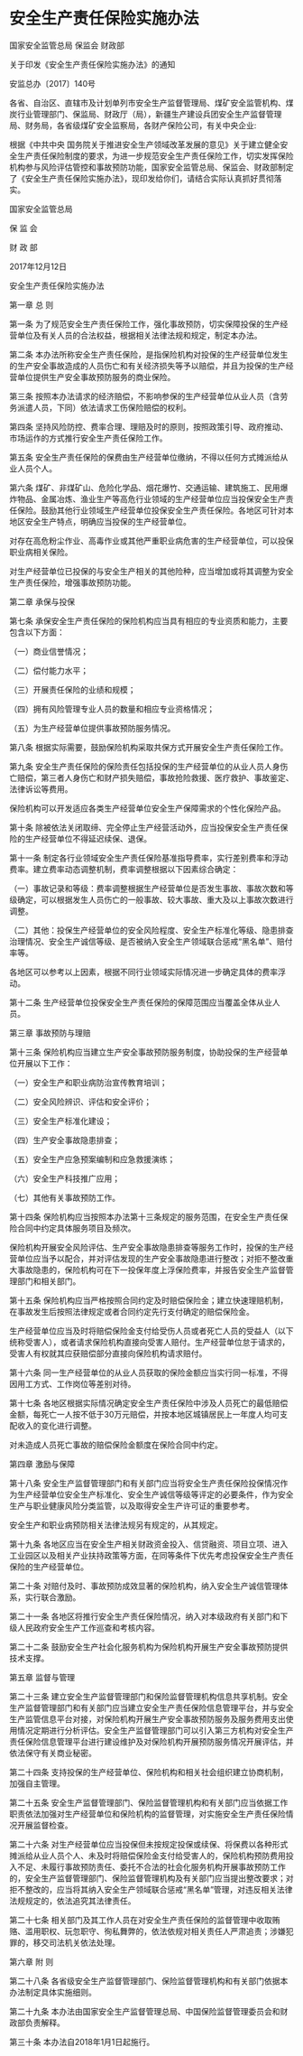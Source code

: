 # 安全生产责任保险实施办法

国家安全监管总局 保监会 财政部

关于印发《安全生产责任保险实施办法》的通知

安监总办〔2017〕140号

各省、自治区、直辖市及计划单列市安全生产监督管理局、煤矿安全监管机构、煤炭行业管理部门、保监局、财政厅（局），新疆生产建设兵团安全生产监督管理局、财务局，各省级煤矿安全监察局，各财产保险公司，有关中央企业:

根据《中共中央 国务院关于推进安全生产领域改革发展的意见》关于建立健全安全生产责任保险制度的要求，为进一步规范安全生产责任保险工作，切实发挥保险机构参与风险评估管控和事故预防功能，国家安全监管总局、保监会、财政部制定了《安全生产责任保险实施办法》，现印发给你们，请结合实际认真抓好贯彻落实。

国家安全监管总局

保 监 会

财 政 部

2017年12月12日

安全生产责任保险实施办法

第一章 总 则

第一条 为了规范安全生产责任保险工作，强化事故预防，切实保障投保的生产经营单位及有关人员的合法权益，根据相关法律法规和规定，制定本办法。

第二条 本办法所称安全生产责任保险，是指保险机构对投保的生产经营单位发生的生产安全事故造成的人员伤亡和有关经济损失等予以赔偿，并且为投保的生产经营单位提供生产安全事故预防服务的商业保险。

第三条 按照本办法请求的经济赔偿，不影响参保的生产经营单位从业人员（含劳务派遣人员，下同）依法请求工伤保险赔偿的权利。

第四条 坚持风险防控、费率合理、理赔及时的原则，按照政策引导、政府推动、市场运作的方式推行安全生产责任保险工作。

第五条 安全生产责任保险的保费由生产经营单位缴纳，不得以任何方式摊派给从业人员个人。

第六条 煤矿、非煤矿山、危险化学品、烟花爆竹、交通运输、建筑施工、民用爆炸物品、金属冶炼、渔业生产等高危行业领域的生产经营单位应当投保安全生产责任保险。鼓励其他行业领域生产经营单位投保安全生产责任保险。各地区可针对本地区安全生产特点，明确应当投保的生产经营单位。

对存在高危粉尘作业、高毒作业或其他严重职业病危害的生产经营单位，可以投保职业病相关保险。

对生产经营单位已投保的与安全生产相关的其他险种，应当增加或将其调整为安全生产责任保险，增强事故预防功能。

第二章 承保与投保

第七条 承保安全生产责任保险的保险机构应当具有相应的专业资质和能力，主要包含以下方面：

（一）商业信誉情况；

（二）偿付能力水平；

（三）开展责任保险的业绩和规模；

（四）拥有风险管理专业人员的数量和相应专业资格情况；

（五）为生产经营单位提供事故预防服务情况。

第八条 根据实际需要，鼓励保险机构采取共保方式开展安全生产责任保险工作。

第九条 安全生产责任保险的保险责任包括投保的生产经营单位的从业人员人身伤亡赔偿，第三者人身伤亡和财产损失赔偿，事故抢险救援、医疗救护、事故鉴定、法律诉讼等费用。

保险机构可以开发适应各类生产经营单位安全生产保障需求的个性化保险产品。

第十条 除被依法关闭取缔、完全停止生产经营活动外，应当投保安全生产责任保险的生产经营单位不得延迟续保、退保。

第十一条 制定各行业领域安全生产责任保险基准指导费率，实行差别费率和浮动费率。建立费率动态调整机制，费率调整根据以下因素综合确定：

（一）事故记录和等级：费率调整根据生产经营单位是否发生事故、事故次数和等级确定，可以根据发生人员伤亡的一般事故、较大事故、重大及以上事故次数进行调整。

（二）其他：投保生产经营单位的安全风险程度、安全生产标准化等级、隐患排查治理情况、安全生产诚信等级、是否被纳入安全生产领域联合惩戒“黑名单”、赔付率等。

各地区可以参考以上因素，根据不同行业领域实际情况进一步确定具体的费率浮动。

第十二条 生产经营单位投保安全生产责任保险的保障范围应当覆盖全体从业人员。

第三章 事故预防与理赔

第十三条 保险机构应当建立生产安全事故预防服务制度，协助投保的生产经营单位开展以下工作：

（一）安全生产和职业病防治宣传教育培训；

（二）安全风险辨识、评估和安全评价；

（三）安全生产标准化建设；

（四）生产安全事故隐患排查；

（五）安全生产应急预案编制和应急救援演练；

（六）安全生产科技推广应用；

（七）其他有关事故预防工作。

第十四条 保险机构应当按照本办法第十三条规定的服务范围，在安全生产责任保险合同中约定具体服务项目及频次。

保险机构开展安全风险评估、生产安全事故隐患排查等服务工作时，投保的生产经营单位应当予以配合，并对评估发现的生产安全事故隐患进行整改；对拒不整改重大事故隐患的，保险机构可在下一投保年度上浮保险费率，并报告安全生产监督管理部门和相关部门。

第十五条 保险机构应当严格按照合同约定及时赔偿保险金；建立快速理赔机制，在事故发生后按照法律规定或者合同约定先行支付确定的赔偿保险金。

生产经营单位应当及时将赔偿保险金支付给受伤人员或者死亡人员的受益人（以下统称受害人），或者请求保险机构直接向受害人赔付。生产经营单位怠于请求的，受害人有权就其应获赔偿部分直接向保险机构请求赔付。

第十六条 同一生产经营单位的从业人员获取的保险金额应当实行同一标准，不得因用工方式、工作岗位等差别对待。

第十七条 各地区根据实际情况确定安全生产责任保险中涉及人员死亡的最低赔偿金额，每死亡一人按不低于30万元赔偿，并按本地区城镇居民上一年度人均可支配收入的变化进行调整。

对未造成人员死亡事故的赔偿保险金额度在保险合同中约定。

第四章 激励与保障

第十八条 安全生产监督管理部门和有关部门应当将安全生产责任保险投保情况作为生产经营单位安全生产标准化、安全生产诚信等级等评定的必要条件，作为安全生产与职业健康风险分类监管，以及取得安全生产许可证的重要参考。

安全生产和职业病预防相关法律法规另有规定的，从其规定。

第十九条 各地区应当在安全生产相关财政资金投入、信贷融资、项目立项、进入工业园区以及相关产业扶持政策等方面，在同等条件下优先考虑投保安全生产责任保险的生产经营单位。

第二十条 对赔付及时、事故预防成效显著的保险机构，纳入安全生产诚信管理体系，实行联合激励。

第二十一条 各地区将推行安全生产责任保险情况，纳入对本级政府有关部门和下级人民政府安全生产工作巡查和考核内容。

第二十二条 鼓励安全生产社会化服务机构为保险机构开展生产安全事故预防提供技术支撑。

第五章 监督与管理

第二十三条 建立安全生产监督管理部门和保险监督管理机构信息共享机制。安全生产监督管理部门和有关部门应当建立安全生产责任保险信息管理平台，并与安全生产监管信息平台对接，对保险机构开展生产安全事故预防服务及服务费用支出使用情况定期进行分析评估。安全生产监督管理部门可以引入第三方机构对安全生产责任保险信息管理平台进行建设维护及对保险机构开展预防服务情况开展评估，并依法保守有关商业秘密。

第二十四条 支持投保的生产经营单位、保险机构和相关社会组织建立协商机制，加强自主管理。

第二十五条 安全生产监督管理部门、保险监督管理机构和有关部门应当依据工作职责依法加强对生产经营单位和保险机构的监督管理，对实施安全生产责任保险情况开展监督检查。

第二十六条 对生产经营单位应当投保但未按规定投保或续保、将保费以各种形式摊派给从业人员个人、未及时将赔偿保险金支付给受害人的，保险机构预防费用投入不足、未履行事故预防责任、委托不合法的社会化服务机构开展事故预防工作的，安全生产监督管理部门、保险监督管理机构及有关部门应当提出整改要求；对拒不整改的，应当将其纳入安全生产领域联合惩戒“黑名单”管理，对违反相关法律法规规定的，依法追究其法律责任。

第二十七条 相关部门及其工作人员在对安全生产责任保险的监督管理中收取贿赂、滥用职权、玩忽职守、徇私舞弊的，依法依规对相关责任人严肃追责；涉嫌犯罪的，移交司法机关依法处理。

第六章 附 则

第二十八条 各省级安全生产监督管理部门、保险监督管理机构和有关部门依据本办法制定具体实施细则。

第二十九条 本办法由国家安全生产监督管理总局、中国保险监督管理委员会和财政部负责解释。

第三十条 本办法自2018年1月1日起施行。